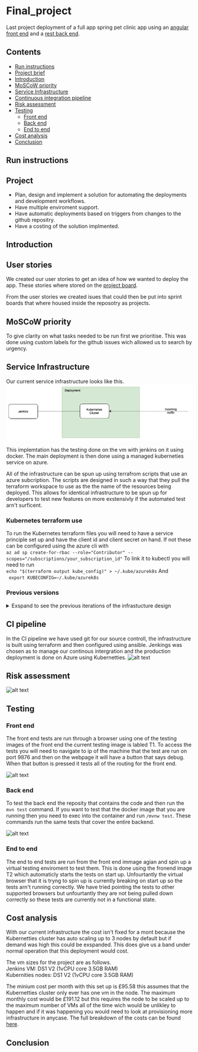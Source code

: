# Final_project

Last project deployment of a full app spring pet clinic app using an [angular front end]( https://github.com/spring-petclinic/spring-petclinic-angular) and a [rest back end](https://github.com/spring-petclinic/spring-petclinic-rest).

## Contents
* [Run instructions](#RI)
* [Project brief](#PB)
* [Introduction](#Intro)
* [MoSCoW priority](#MOSCOW)
* [Service Infrastructure](#SI)
* [Continuous integration pipeline](#CI)
* [Risk assessment](#RI)
* [Testing](#test)
  - [Front end](#FET)
  - [Back end](#BET)
  - [End to end](#e2e)
* [Cost analysis](#CA)
* [Conclusion](#conclusion)

<a name="RI"></a>
## Run instructions

<a name="PB"></a>
## Project 
* Plan, design and implement a solution for automating the deployments and development workflows.
* Have multiple enviroment support.
* Have automatic deployments based on triggers from changes to the github repositry.
* Have a costing of the solution implmented.

<a name="Intro"></a>
## Introduction 


<a name="US"></a>
## User stories
We created our user stories to get an idea of how we wanted to deploy the app. These stories where stored on the [project board](https://github.com/B-R-H/Final_project/projects/2).

From the user stories we created isues that could then be put into sprint boards that where housed inside the reposotry as projects.

<a name="MOSCOW"></a>
## MoSCoW priority
To give clarity on what tasks needed to be run first we prioritise. This was done using custom labels for the github issues wich allowed us to search by urgency.

<a name="SI"></a>
## Service Infrastructure
Our current service infrastructure looks like this.
![alt text](media/Infrastructure_mk3.png)

This implemtation has the testing done on the vm with jenkins on it using docker. The main deployment is then done using a managed kuberneties service on azure.

All of the infrastructure can be spun up using terrafrom scripts that use an azure subcription. The scripts are designed in such a way that they pull the terraform workspace to use as the the name of the resources being deployed. This allows for identical infrastructure to be spun up for developers to test new features on more exstensivly if the automated test arn't surficent.

### Kubernetes terraform use
To run the Kubernetes terraform files you will need to have a service principle set up and have the client id and client secret on hand. If not these can be configured using the azure cli with\
```az ad sp create-for-rbac --role="Contributor" --scopes="/subscriptions/your_subscription_id"```
To link it to kubectl you will need to run\
```echo "$(terraform output kube_config)" > ~/.kube/azurek8s```
And\
``` export KUBECONFIG=~/.kube/azurek8s```

### Previous versions 
<details>
<summary>Exspand to see the previous iterations of the infrastucture design</summary>

#### Mark 1
![alt text](media/infrastructure_mk1.png)

The first idea had a completly seprate testng enviroment with on vm to run the app on using docker and then a second vm running nginx to proxy pass to the dcker vm. The Jenkins vm is only used for Jenkins and has access to the testing and production enviroments. The deployment is done though a managed kubernetues cluster with a nginx load ballencer service.

#### Mark 2 
![alt text](media/Infrastructure_mk2.png)

The second design varied only slightly from the first the only difrence was that the database was going to use a managed databse service to allow for the data to be more sercure and able to scale better.


</details>

<a name="CI"></a>
## CI pipeline

In the CI pipeline we have used git for our source controll, the infrastructure is built using terraform and then configured using ansible. Jenkings was chosen as to manage our continous intergration and the production deployment is done on Azure using Kubernetties.
![alt text](media/CI.jpg)

<a name="RI"></a>
## Risk assessment
![alt text](media/RI.png)

<a name="test"></a>
## Testing

<a name="FET"></a>
### Front end

The front end tests are run through a browser using one of the testing images of the front end the current testing image is labled T1. To access the tests you will need to navigate to ip of the machine that the test are run on port 9876 and then on the webpage it will have a button that says debug. When that button is pressed it tests all of the routing for the front end.

![alt text](media/FET.png)

<a name="BET"></a>
### Back end 
To test the back end the reposity that contains the code and then run the `mvn test` command. If you want to test that the docker image that you are running then you need to exec into the container and run `/mvnw test`. These commands run the same tests that cover the entire backend.

![alt text](media/BET.png)

<a name="e2e"></a>
### End to end

The end to end tests are run from the front end immage agian and spin up a virtual testing enviroment to test them. This is done using the fronend image T2 which automaticly starts the tests on start up. Unfourtantly the virtual browser that it is tryng to spin up is currently breaking on start up so the tests arn't running correctly. We have tried pointing the tests to other supported browsers but unfourtantly they are not being pulled down correctly so these tests are currently not in a functional state.

<a name="CA"></a>
## Cost analysis
With our current infrastructure the cost isn't fixed for a mont because the Kubernetties cluster has auto scaling up to 3 nodes by default but if demand was high this could be exspanded. This does give us a band under normal operation that this deployment would cost.

The vm sizes for the project are as follows.\
    Jenkins VM: DS1 V2 (1vCPU core 3.5GB RAM)\
    Kubernities nodes: DS1 V2 (1vCPU core 3.5GB RAM)

The minium cost per month with this set up is £95.58 this assumes that the Kubernetties cluster only ever has one vm in the node. The maximum monthly cost would be £191.12 but this requires the node to be scaled up to the maximum number of VMs all of the time wich would be unlikley to happen and if it was happening you would need to look at provisioning more infrastructure in anycase. The full breakdown of the costs can be found [here](Documents).


<a name="conclusion"></a>
## Conclusion
